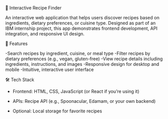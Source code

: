 🍲 Interactive Recipe Finder

An interactive web application that helps users discover recipes based on ingredients, dietary preferences, or cuisine type. Designed as part of an IBM internship project, this app demonstrates frontend development, API integration, and responsive UI design.

🔹 Features

-Search recipes by ingredient, cuisine, or meal type
-Filter recipes by dietary preferences (e.g., vegan, gluten-free)
-View recipe details including ingredients, instructions, and images
-Responsive design for desktop and mobile
-Intuitive, interactive user interface

🛠️ Tech Stack

* Frontend: HTML, CSS, JavaScript (or React if you’re using it)

* APIs: Recipe API (e.g., Spoonacular, Edamam, or your own backend)

* Optional: Local storage for favorite recipes
